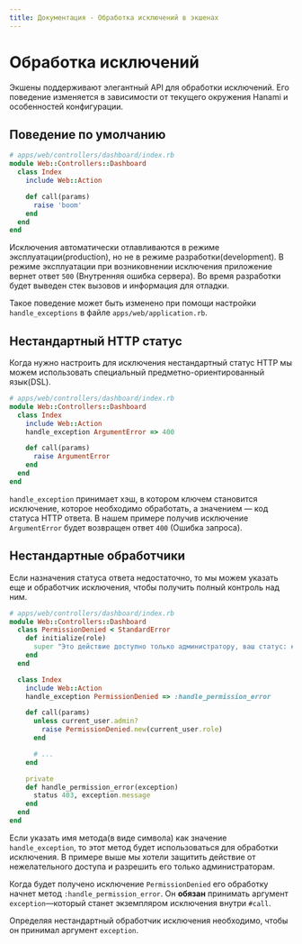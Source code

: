 ```yaml
---
title: Документация - Обработка исключений в экшенах
---
```


# Обработка исключений

Экшены поддерживают элегантный API для обработки исключений.
Его поведение изменяется в зависимости от текущего окружения Hanami и особенностей конфигурации.

## Поведение по умолчанию

```ruby
# apps/web/controllers/dashboard/index.rb
module Web::Controllers::Dashboard
  class Index
    include Web::Action

    def call(params)
      raise 'boom'
    end
  end
end
```

Исключения автоматически отлавливаются в режиме эксплуатации(production), но не в режиме разработки(development).
В режиме эксплуатации при возниковнении исключения приложение вернет ответ `500` (Внутренняя ошибка сервера). Во время разработки будет выведен стек вызовов и информация для отладки.

Такое поведение может быть изменено при помощи настройки `handle_exceptions` в файле `apps/web/application.rb`.

## Нестандартный HTTP статус

Когда нужно настроить для исключения нестандартный статус HTTP мы можем использовать специальный предметно-ориентированный язык(DSL).

```ruby
# apps/web/controllers/dashboard/index.rb
module Web::Controllers::Dashboard
  class Index
    include Web::Action
    handle_exception ArgumentError => 400

    def call(params)
      raise ArgumentError
    end
  end
end
```

`handle_exception` принимает хэш, в котором ключем становится исключение, которое необходимо обработать, а значением &mdash; код статуса HTTP ответа.
В нашем примере получив исключение `ArgumentError` будет возвращен ответ `400` (Ошибка запроса).

## Нестандартные обработчики

Если назначения статуса ответа недостаточно, то мы можем указать еще и обработчик исключения, чтобы получить полный контроль над ним.

```ruby
# apps/web/controllers/dashboard/index.rb
module Web::Controllers::Dashboard
  class PermissionDenied < StandardError
    def initialize(role)
      super "Это действие доступно только администратору, ваш статус: #{ role }"
    end
  end

  class Index
    include Web::Action
    handle_exception PermissionDenied => :handle_permission_error

    def call(params)
      unless current_user.admin?
        raise PermissionDenied.new(current_user.role)
      end

      # ...
    end

    private
    def handle_permission_error(exception)
      status 403, exception.message
    end
  end
end
```

Если указать имя метода(в виде символа) как значение `handle_exception`, то этот метод будет использоваться для обработки исключения.
В примере выше мы хотели защитить действие от нежелательного доступа и разрешить его только администраторам.

Когда будет получено исключение `PermissionDenied` его обработку начнет метод `:handle_permission_error`.
Он **обязан** принимать аргумент `exception`&mdash;который станет экземпляром исключения внутри `#call`.

<p class="warning">
Определяя нестандартный обработчик исключения необходимо, чтобы он принимал аргумент <code>exception</code>.
</p>
